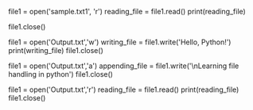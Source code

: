 file1 = open('sample.txt1', 'r')
reading_file = file1.read()
print(reading_file)

file1.close()


file1 = open('Output.txt','w')
writing_file = file1.write('Hello, Python!')
print(writing_file)
file1.close()

file1 = open('Output.txt','a')
appending_file = file1.write('\nLearning file handling in python')
file1.close()

file1 = open('Output.txt','r')
reading_file = file1.read()
print(reading_file)
file1.close()
